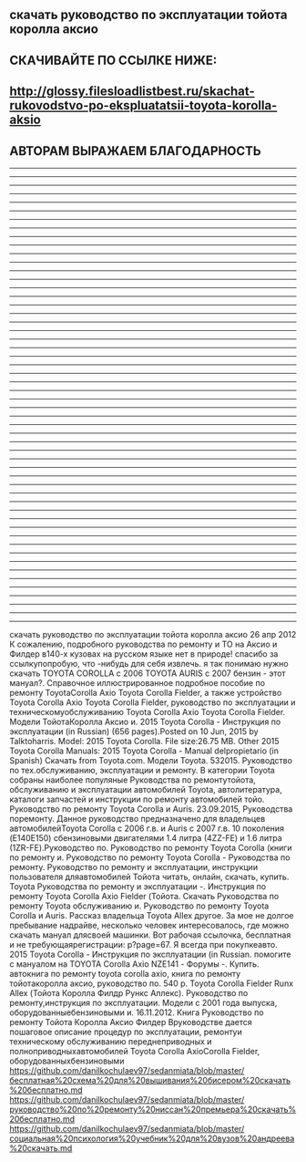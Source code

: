 скачать руководство по эксплуатации тойота королла аксио
--------------------------------------------------
СКАЧИВАЙТЕ ПО ССЫЛКЕ НИЖЕ:
--------------------------------------------------
http://glossy.filesloadlistbest.ru/skachat-rukovodstvo-po-ekspluatatsii-toyota-korolla-aksio
--------------------------------------------------
АВТОРАМ ВЫРАЖАЕМ БЛАГОДАРНОСТЬ
--------------------------------------------------
--------------------------------------------------
--------------------------------------------------
--------------------------------------------------
--------------------------------------------------
--------------------------------------------------
--------------------------------------------------
--------------------------------------------------
--------------------------------------------------
--------------------------------------------------
--------------------------------------------------
--------------------------------------------------
--------------------------------------------------
--------------------------------------------------
--------------------------------------------------
--------------------------------------------------
--------------------------------------------------
--------------------------------------------------
--------------------------------------------------
--------------------------------------------------
--------------------------------------------------
--------------------------------------------------
--------------------------------------------------
--------------------------------------------------
--------------------------------------------------
--------------------------------------------------
--------------------------------------------------
--------------------------------------------------
--------------------------------------------------
--------------------------------------------------
--------------------------------------------------
--------------------------------------------------
--------------------------------------------------
--------------------------------------------------
--------------------------------------------------
--------------------------------------------------
--------------------------------------------------
--------------------------------------------------
--------------------------------------------------
--------------------------------------------------
--------------------------------------------------
--------------------------------------------------
--------------------------------------------------
--------------------------------------------------
--------------------------------------------------
--------------------------------------------------
--------------------------------------------------
--------------------------------------------------
--------------------------------------------------
--------------------------------------------------
--------------------------------------------------
--------------------------------------------------
--------------------------------------------------
--------------------------------------------------
--------------------------------------------------
скачать руководство по эксплуатации тойота королла аксио 26 апр 2012  К сожалению, подробного руководства по ремонту и ТО на Аксио и Филдер в140-х кузовах на русском языке нет в природе!  спасибо за ссылкупопробую, что -нибудь для себя извлечь. я так понимаю нужно скачать TOYOTA COROLLA с 2006  TOYOTA AURIS с 2007 бензин - этот мануал?. Справочное иллюстрированное подробное пособие по ремонту ToyotaCorolla Axio  Toyota Corolla Fielder, а также устройство Toyota Corolla Axio Toyota Corolla Fielder, руководство по эксплуатации и техническомуобслуживанию Toyota Corolla Axio  Toyota Corolla Fielder. Модели ТойотаКоролла Аксио и. 2015 Toyota Corolla - Инструкция по эксплуатации (in Russian) (656 pages).Posted on 10 Jun, 2015 by Talktoharris. Model: 2015 Toyota Corolla. File size:26.75 MB. Other 2015 Toyota Corolla Manuals: 2015 Toyota Corolla - Manual delpropietario (in Spanish)  Скачать from Toyota.com. Модели Toyota. 532015. Руководство по тех.обслуживанию, эксплуатации и ремонту. В категории Toyota собраны наиболее популяные Руководства по ремонтутойота, обслуживанию и эксплуатации автомобилей Toyota, автолитература, каталоги запчастей и инструкции по ремонту автомобилей тойо. Руководство по ремонту Toyota Corolla и Auris. 23.09.2015, Руководства поремонту. Данное руководство предназначено для владельцев автомобилейToyota Corolla c 2006 г.в. и Auris с 2007 г.в. 10 поколения (E140E150) сбензиновыми двигателями 1.4 литра (4ZZ-FE) и 1.6 литра (1ZR-FE).Руководство по. Руководство по ремонту Toyota Corolla (книги по ремонту и. Руководство по ремонту Toyota Corolla - Руководства по ремонту. Руководство по ремонту и эксплуатации, инструкции пользователя дляавтомобилей Тойота читать, онлайн, скачать, купить.
Toyota Руководства по ремонту и эксплуатации -. Инструкция по ремонту Toyota Corolla Axio  Fielder (Тойота. Скачать Руководства по ремонту Toyota обслуживанию и. Руководство по ремонту Toyota Corolla и Auris. Рассказ владельца Toyota Allex  другое. За мое не долгое пребывание надрайве, несколько человек интересовалось, где можно скачать мануал длясвоей машинки. Вот рабочая ссылочка, бесплатная и не требующаярегистрации: p?page=67. Я всегда при покупкеавто. 2015 Toyota Corolla - Инструкция по эксплуатации (in Russian. помогите с мануалом на TOYOTA Corolla Axio NZE141 - Форумы -. Купить. автокнига по ремонту toyota corolla axio, книга по ремонту тойотакоролла аксио, руководство по. 540 р. Toyota Corolla  Fielder  Runx  Allex (Тойота Королла  Филдр  Рункс  Аллекс). Руководство по ремонту,инструкция по эксплуатации. Модели с 2001 года выпуска, оборудованныебензиновыми и. 16.11.2012. Книга Руководство по ремонту Тойота Королла Аксио  Филдер Вруководстве дается пошаговое описание процедур по эксплуатации, ремонтуи техническому обслуживанию переднеприводных и полноприводныхавтомобилей Toyota Corolla AxioCorolla Fielder, оборудованныхбензиновыми
https://github.com/danilkochulaev97/sedanmiata/blob/master/бесплатная%20схема%20для%20вышивания%20бисером%20скачать%20бесплатно.md
https://github.com/danilkochulaev97/sedanmiata/blob/master/руководство%20по%20ремонту%20ниссан%20премьера%20скачать%20бесплатно.md
https://github.com/danilkochulaev97/sedanmiata/blob/master/социальная%20психология%20учебник%20для%20вузов%20андреева%20скачать.md
